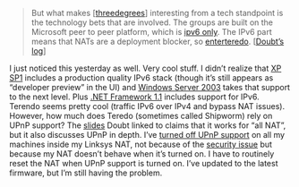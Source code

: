 > But what makes [[threedegrees](http://www.threedegrees.com/)]
> interesting from a tech standpoint is the technology bets that are
> involved. The groups are built on the Microsoft peer to peer platform,
> which is [ipv6
> only](http://news.zdnet.co.uk/story/0,,t269-s2108681,00.html). The
> IPv6 part means that NATs are a deployment blocker, so
> [enter](http://www.huitema.net/talks/NAT-firewalls-IPv6.ppt)[teredo](http://www.ietf.org/internet-drafts/draft-ietf-ngtrans-shipworm-08.txt).
> [[Doubt’s
> log](http://radio.weblogs.com/0100529/2003/02/17.html#a1476)]

I just noticed this yesterday as well. Very cool stuff. I didn’t realize
that [XP
SP1](http://www.microsoft.com/windowsxp/pro/techinfo/administration/ipv6/default.asp)
includes a production quality IPv6 stack (though it’s still appears as
“developer preview” in the UI) and [Windows Server
2003](http://www.microsoft.com/windowsserver2003/technologies/ipv6/ipv6faq.mspx)
takes that support to the next level. Plus [.NET Framework
1.1](http://msdn.microsoft.com/netframework/productinfo/next/overview.asp)
includes support for IPv6. Terendo seems pretty cool (traffic IPv6 over
IPv4 and bypass NAT issues). However, how much does Teredo (sometimes
called Shipworm) rely on UPnP support? The
[slides](http://www.huitema.net/talks/NAT-firewalls-IPv6.ppt) Doubt
linked to claims that it works for “all NAT”, but it also discusses UPnP
in depth. I’ve [turned off UPnP support](http://grc.com/unpnp/unpnp.htm)
on all my machines inside my Linksys NAT, not because of the [security
issue](http://www.microsoft.com/technet/security/bulletin/MS01-059.asp)
but because my NAT doesn’t behave when it’s turned on. I have to
routinely reset the NAT when UPnP support is turned on. I’ve updated to
the latest firmware, but I’m still having the problem.
